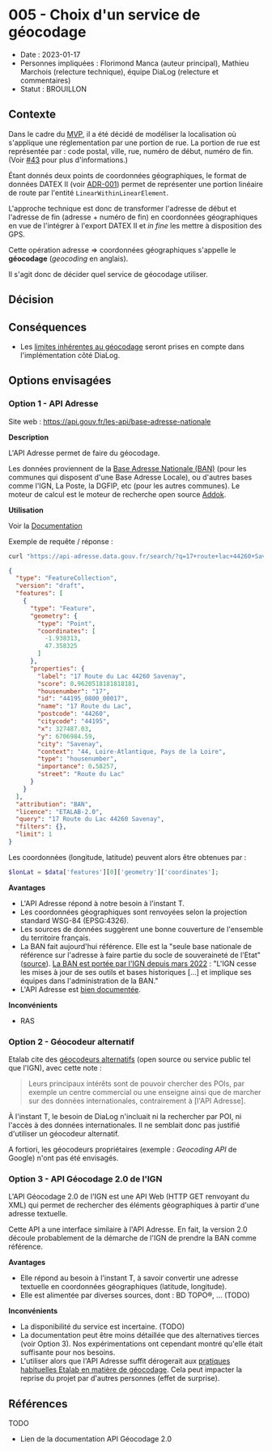 # 005 - Choix d'un service de géocodage

* Date : 2023-01-17
* Personnes impliquées : Florimond Manca (auteur principal), Mathieu Marchois (relecture technique), équipe DiaLog (relecture et commentaires)
* Statut : BROUILLON <!-- [BROUILLON|ACCEPTÉ|REJETÉ|DÉPRÉCIÉ] -->

## Contexte

Dans le cadre du [MVP](https://github.com/MTES-MCT/dialog/milestone/1), il a été décidé de modéliser la localisation où s'applique une réglementation par une portion de rue. La portion de rue est représentée par : code postal, ville, rue, numéro de début, numéro de fin. (Voir [#43](https://github.com/MTES-MCT/dialog/issues/43) pour plus d'informations.)

Étant donnés deux points de coordonnées géographiques, le format de données DATEX II (voir [ADR-001](./001_exchangeformat.md)) permet de représenter une portion linéaire de route par l'entité `LinearWithinLinearElement`.

L'approche technique est donc de transformer l'adresse de début et l'adresse de fin (adresse + numéro de fin) en coordonnées géographiques en vue de l'intégrer à l'export DATEX II et _in fine_ les mettre à disposition des GPS.

Cette opération adresse => coordonnées géographiques s'appelle le **géocodage** (_geocoding_ en anglais).

Il s'agit donc de décider quel service de géocodage utiliser.

## Décision

<!-- Nous avons décidé d'utiliser l'[API Géocodage 2.0]() (TODO) de l'[IGN](https://www.ign.fr). Cette API fait partie des [Géoservices](https://geoservices.ign.fr) de l'IGN. -->

## Conséquences

<!-- * Une intégration technique avec l'API Géocodage 2.0 sera réalisée. -->
<!-- * Comme pour toute intégration d'API tierce, un soin particulier sera apporté à la gestion des erreurs : réponse inattendue, service indisponible. -->
<!-- * L'API étant ouverte, il n'y aura pas d'identifiants à générer. -->
* Les [limites inhérentes au géocodage](https://guides.etalab.gouv.fr/apis-geo/1-api-adresse.html#les-limites-du-geocodage) seront prises en compte dans l'implémentation côté DiaLog.

## Options envisagées

### Option 1 - API Adresse

Site web : https://api.gouv.fr/les-api/base-adresse-nationale

**Description**

L'API Adresse permet de faire du géocodage.

Les données proviennent de la [Base Adresse Nationale (BAN)](https://adresse.data.gouv.fr/) (pour les communes qui disposent d'une Base Adresse Locale), ou d'autres bases comme l'IGN, La Poste, la DGFIP, etc (pour les autres communes). Le moteur de calcul est le moteur de recherche open source [Addok](https://github.com/addok/addok).

**Utilisation**

Voir la [Documentation](https://adresse.data.gouv.fr/api-doc/adresse)

Exemple de requête / réponse :

```bash
curl "https://api-adresse.data.gouv.fr/search/?q=17+route+lac+44260+Savenay&limit=1&autocomplete=0" 
```

```json
{
  "type": "FeatureCollection",
  "version": "draft",
  "features": [
    {
      "type": "Feature",
      "geometry": {
        "type": "Point",
        "coordinates": [
          -1.938313,
          47.358325
        ]
      },
      "properties": {
        "label": "17 Route du Lac 44260 Savenay",
        "score": 0.9620518181818181,
        "housenumber": "17",
        "id": "44195_0800_00017",
        "name": "17 Route du Lac",
        "postcode": "44260",
        "citycode": "44195",
        "x": 327487.03,
        "y": 6706984.59,
        "city": "Savenay",
        "context": "44, Loire-Atlantique, Pays de la Loire",
        "type": "housenumber",
        "importance": 0.58257,
        "street": "Route du Lac"
      }
    }
  ],
  "attribution": "BAN",
  "licence": "ETALAB-2.0",
  "query": "17 Route du Lac 44260 Savenay",
  "filters": {},
  "limit": 1
}
```

Les coordonnées (longitude, latitude) peuvent alors être obtenues par :

```php
$lonLat = $data['features'][0]['geometry']['coordinates'];
```

**Avantages**

* L'API Adresse répond à notre besoin à l'instant T.
* Les coordonnées géographiques sont renvoyées selon la projection standard WSG-84 (EPSG:4326).
* Les sources de données suggèrent une bonne couverture de l'ensemble du territoire français.
* La BAN fait aujourd'hui référence. Elle est la "seule base nationale de référence sur l'adresse à faire partie du socle de souveraineté de l'Etat" ([source](https://doc.adresse.data.gouv.fr/)). [La BAN est portée par l'IGN depuis mars 2022](https://www.numerique.gouv.fr/espace-presse/la-base-adresse-nationale-ban-franchit-de-nouvelles-etapes-en-poursuivant-son-action-au-sein-de-lign/) : "L'IGN cesse les mises à jour de ses outils et bases historiques [...] et implique ses équipes dans l'administration de la BAN."
* L'API Adresse est [bien documentée](https://adresse.data.gouv.fr/api-doc/adresse).

**Inconvénients**

* RAS

### Option 2 - Géocodeur alternatif

Etalab cite des [géocodeurs alternatifs](https://guides.etalab.gouv.fr/apis-geo/1-api-adresse.html#geocodeurs-alternatifs) (open source ou service public tel que l'IGN), avec cette note :

> Leurs principaux intérêts sont de pouvoir chercher des POIs, par exemple un centre commercial ou une enseigne ainsi que de marcher sur des données internationales, contrairement à [l'API Adresse].

À l'instant T, le besoin de DiaLog n'incluait ni la rechercher par POI, ni l'accès à des données internationales. Il ne semblait donc pas justifié d'utiliser un géocodeur alternatif.

A fortiori, les géocodeurs propriétaires (exemple : _Geocoding API_ de Google) n'ont pas été envisagés.

### Option 3 - API Géocodage 2.0 de l'IGN

L'API Géocodage 2.0 de l'IGN est une API Web (HTTP GET renvoyant du XML) qui permet de rechercher des éléments géographiques à partir d'une adresse textuelle.

Cette API a une interface similaire à l'API Adresse. En fait, la version 2.0 découle probablement de la démarche de l'IGN de prendre la BAN comme référence.


**Avantages**

* Elle répond au besoin à l'instant T, à savoir convertir une adresse textuelle en coordonnées géographiques (latitude, longitude).
* Elle est alimentée par diverses sources, dont : BD TOPO®, ... (TODO)

**Inconvénients**

* La disponibilité du service est incertaine. (TODO)
* La documentation peut être moins détaillée que des alternatives tierces (voir Option 3). Nos expérimentations ont cependant montré qu'elle était suffisante pour nos besoins.
* L'utiliser alors que l'API Adresse suffit dérogerait aux [pratiques habituelles Etalab en matière de géocodage](https://guides.etalab.gouv.fr/apis-geo/1-api-adresse.html). Cela peut impacter la reprise du projet par d'autres personnes (effet de surprise).

## Références

TODO

* Lien de la documentation API Géocodage 2.0
